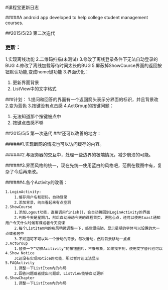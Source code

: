 #课程宝更新日志

#####A android app developed to help college student management courses.

##2015/5/23 第二次迭代
### 更新：
1.实现离线功能
2.二维码扫描(未测试)
3.修改了离线登录条件下无法自动登录的BUG
4.修改了离线加载等待时间太长的BUG
5.屏蔽掉ShowCource界面的返回按钮默认功能,变成home键功能
3.界面优化：
    
 1. 更新界面背景
 2. ListView中的文字格式

###计划：
1.提问和回答的界面有一个返回箭头表示分界面的标识，并且背景改
2.变为蓝色
3.按键没有点击感
4.ActGroup的按键问题：
    
 1. 无法知道那个按键被点中
 2. 按键点击感不够


##2015/5/5 第一次迭代
###还可以改善的地方：

######1.实现断网的情况也可以访问缓存的内容。<br>

######2.与服务器的交互中，处理一些边界的极端情况，减少崩溃的可能。<br>

######3.界面风格的统一，现在先统一使用蓝白的风格吧，范例在截图中有，复杂了今后再来改。<br>

######4.各个Activity的改善：<br>

    1.LoginActivity:
        1.缓存用户名和密码，自动登录
        2.添加背景，纯白看起来有点空洞
    2.ShowCourse
        1.添加Logout功能，直接调用finish()，会自动跳回到LoginActivity的界面
        2.判断今天是星期几，然后自动滑动今天的课程首页，更贴心点，还可以使用toast通知用户今天什么时候有课或者今天没课
        2.每个ListItem内的布局稍微调整一下，感觉很简陋，显示星期的字体可以设置的大一点或者居中
        3.不知道可不可以叫一个滑动的背景，每次滑动，然后背景移动一点点
    3.ActGroup
        1.替换一下“切换Acitivity”的按钮图片，不够形象，如果找不到，使用文字替代也可以
    4.Show Notice
        JC还没有实现Notice的功能，所以暂时还无法显示
    5.FAQActivity
        1.调整一下ListItem内的布局
        2.回答问题或者提出问题后，ListView能够自动更新
    6.ShowChapter
        1.调整一下ListItem内的布局


